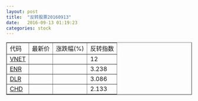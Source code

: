 ```yaml
---
layout: post
title:  "反转股票20160913"
date:   2016-09-13 01:19:23
categories: stock
---
```


<script type="text/javascript">
var stockList = []
stockList.push('gb_vnet');
stockList.push('gb_enr');
stockList.push('gb_dlr');
stockList.push('gb_chd');
</script>

<table border="1">
 <tr>
 <td>代码</td>
  <td>最新价</td>
  <td>涨跌幅(%)</td>
 <td>反转指数</td>
</tr>
  <tr id="vnet"><td><a href="http://stock.finance.sina.com.cn/usstock/quotes/VNET.html" target="_blank">VNET</a></td><td></td><td></td><td>12</td></tr>
  <tr id="enr"><td><a href="http://stock.finance.sina.com.cn/usstock/quotes/ENR.html" target="_blank">ENR</a></td><td></td><td></td><td>3.238</td></tr>
  <tr id="dlr"><td><a href="http://stock.finance.sina.com.cn/usstock/quotes/DLR.html" target="_blank">DLR</a></td><td></td><td></td><td>3.086</td></tr>
  <tr id="chd"><td><a href="http://stock.finance.sina.com.cn/usstock/quotes/CHD.html" target="_blank">CHD</a></td><td></td><td></td><td>2.133</td></tr>
</table>
